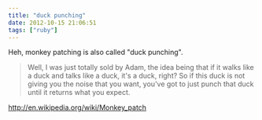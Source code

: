 ```yaml
---
title: "duck punching"
date: 2012-10-15 21:06:51
tags: ["ruby"]
---
```


Heh, monkey patching is also called "duck punching".

<blockquote cite="http://www.ericdelabar.com/2008/05/metaprogramming-javascript.html">
Well, I was just totally sold by Adam, the idea being that if it walks like a
duck and talks like a duck, it's a duck, right? So if this duck is not giving
you the noise that you want, you've got to just punch that duck until it
returns what you expect.
</blockquote>

http://en.wikipedia.org/wiki/Monkey_patch
